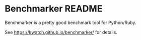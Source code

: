 Benchmarker README
==================

Benchmarker is a pretty good benchmark tool for Python/Ruby.

See <https://kwatch.github.io/benchmarker/> for details.
